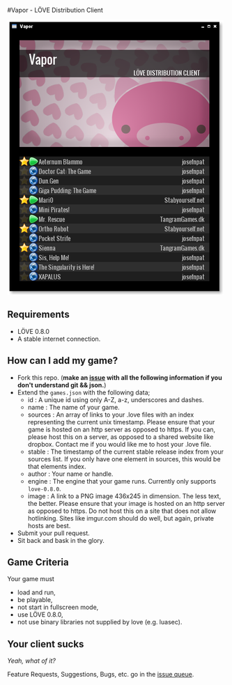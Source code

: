 #Vapor - LÖVE Distribution Client

![Screenshot](screenshot.png)

## Requirements

* LÖVE 0.8.0
* A stable internet connection.

## How can I add my game?

* Fork this repo. (**make an [issue](https://github.com/josefnpat/vapor/issues) with all the following information if you don't understand git && json.**)
* Extend the `games.json` with the following data;
    * id :      A unique id using only A-Z, a-z, underscores and dashes.
    * name :    The name of your game.
    * sources : An array of links to your .love files with an index representing the current unix timestamp.
                Please ensure that your game is hosted on an http server as opposed to https.
                If you can, please host this on a server, as opposed to a shared website like dropbox.
                Contact me if you would like me to host your .love file.
    * stable :  The timestamp of the current stable release index from your sources list.
                If you only have one element in sources, this would be that elements index.
    * author :  Your name or handle.
    * engine :  The engine that your game runs. Currently only supports `love-0.8.0`.
    * image :   A link to a PNG image 436x245 in dimension. The less text, the better.
                Please ensure that your image is hosted on an http server as opposed to https.
                Do not host this on a site that does not allow hotlinking.
                Sites like imgur.com should do well, but again, private hosts are best.
* Submit your pull request.
* Sit back and bask in the glory.

## Game Criteria

Your game must
* load and run,
* be playable,
* not start in fullscreen mode,
* use LÖVE 0.8.0,
* not use binary libraries not supplied by love (e.g. luasec).

## Your client sucks

_Yeah, what of it?_

Feature Requests, Suggestions, Bugs, etc. go in the [issue queue](https://github.com/josefnpat/vapor/issues).
